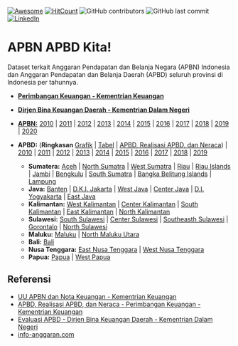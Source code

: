 [![Awesome](https://cdn.rawgit.com/sindresorhus/awesome/d7305f38d29fed78fa85652e3a63e154dd8e8829/media/badge.svg)](https://github.com/sindresorhus/awesome)
[![HitCount](http://hits.dwyl.com/Banyuwangi45/APBN-APBD-Kita.svg)](http://hits.dwyl.com/Banyuwangi45/APBN-APBD-Kita)
![GitHub contributors](https://img.shields.io/github/contributors/Banyuwangi45/APBN-APBD-Kita)
![GitHub last commit](https://img.shields.io/github/last-commit/Banyuwangi45/APBN-APBD-Kita)
[![LinkedIn](https://img.shields.io/badge/-LinkedIn-black.svg?style=flat&logo=linkedin&colorB=555)](https://www.linkedin.com/company/14702071)

# APBN APBD Kita!
Dataset terkait Anggaran Pendapatan dan Belanja Negara (APBN) Indonesia dan Anggaran Pendapatan dan Belanja Daerah (APBD) seluruh provinsi di Indonesia per tahunnya.

+ [**Perimbangan Keuangan - Kementrian Keuangan**](http://www.djpk.kemenkeu.go.id/)
+ [**Dirjen Bina Keuangan Daerah - Kementrian Dalam Negeri**](http://keuda.kemendagri.go.id/)

+ [**APBN:**](https://www.kemenkeu.go.id/apbnkita) [2010](https://www.kemenkeu.go.id/informasi-publik/uu-apbn-dan-nota-keuangan/uu-apbn-dan-nota-keuangan-2010/) | [2011](https://www.kemenkeu.go.id/informasi-publik/uu-apbn-dan-nota-keuangan/uu-apbn-dan-nota-keuangan-2011/) | [2012](https://www.kemenkeu.go.id/informasi-publik/uu-apbn-dan-nota-keuangan/uu-apbn-dan-nota-keuangan-2012/) | [2013](https://www.kemenkeu.go.id/informasi-publik/uu-apbn-dan-nota-keuangan/uu-apbn-dan-nota-keuangan-2013/) | [2014](https://www.kemenkeu.go.id/informasi-publik/uu-apbn-dan-nota-keuangan/uu-apbn-dan-nota-keuangan-2014/) | [2015](https://www.kemenkeu.go.id/informasi-publik/uu-apbn-dan-nota-keuangan/uu-apbn-dan-nota-keuangan-2015/) | [2016](https://www.kemenkeu.go.id/informasi-publik/uu-apbn-dan-nota-keuangan/uu-apbn-dan-nota-keuangan-2016/) | [2017](https://www.kemenkeu.go.id/informasi-publik/uu-apbn-dan-nota-keuangan/uu-apbn-dan-nota-keuangan-2017/) | [2018](https://www.kemenkeu.go.id/informasi-publik/uu-apbn-dan-nota-keuangan/uu-apbn-dan-nota-keuangan-2018/) | [2019](https://www.kemenkeu.go.id/informasi-publik/uu-apbn-dan-nota-keuangan/uu-apbn-dan-nota-keuangan-2019/) | [2020](https://www.kemenkeu.go.id/informasi-publik/uu-apbn-dan-nota-keuangan/uu-apbn-dan-nota-keuangan-2020/)

+ **APBD:** (**Ringkasan** [Grafik](http://www.djpk.kemenkeu.go.id/visual/#/grafik) | [Tabel](http://www.djpk.kemenkeu.go.id/visual/#/tabel) | [APBD, Realisasi APBD, dan Neraca](http://www.djpk.kemenkeu.go.id/?p=5412)) | [2010](http://www.djpk.kemenkeu.go.id/?p=5412) | [2011](http://www.djpk.kemenkeu.go.id/?p=5412) | [2012](http://www.djpk.kemenkeu.go.id/?p=5412) | [2013](http://www.djpk.kemenkeu.go.id/?p=5412) | [2014](http://www.djpk.kemenkeu.go.id/?p=5412) | [2015](http://www.djpk.kemenkeu.go.id/?p=5412) | [2016](http://www.djpk.kemenkeu.go.id/?p=5412) | [2017](http://www.djpk.kemenkeu.go.id/?p=5412) | [2018](http://www.djpk.kemenkeu.go.id/?p=5412) | [2019](http://www.djpk.kemenkeu.go.id/?p=5412)
  + **Sumatera:** [Aceh]() | [North Sumatra]() | [West Sumatra]() | [Riau]() | [Riau Islands]() | [Jambi]() | [Bengkulu]() | [South Sumatra]() | [Bangka Belitung Islands]() | [Lampung]()
  + **Java:** [Banten]() | [D.K.I. Jakarta]() | [West Java]() | [Center Java]() | [D.I. Yogyakarta]() | [East Java]()
  + **Kalimantan:** [West Kalimantan]() | [Center Kalimantan]() | [South Kalimantan]() | [East Kalimantan]() | [North Kalimantan]()
  + **Sulawesi:** [South Sulawesi]() | [Center Sulawesi]() | [Southeasth Sulawesi]() | [Gorontalo]() | [North Sulawesi]()
  + **Maluku:** [Maluku]() | [North Maluku Utara]()
  + **Bali:** [Bali]()
  + **Nusa Tenggara:** [East Nusa Tenggara]() | [West Nusa Tenggara]()
  + **Papua:** [Papua]() | [West Papua]()


## Referensi
+ [UU APBN dan Nota Keuangan - Kementrian Keuangan](https://www.kemenkeu.go.id/informasi-publik/uu-apbn-dan-nota-keuangan/)
+ [APBD, Realisasi APBD, dan Neraca - Perimbangan Keuangan - Kementrian Keuangan](http://www.djpk.kemenkeu.go.id/?p=5412)
+ [Evaluasi APBD - Dirjen Bina Keuangan Daerah - Kementrian Dalam Negeri](http://keuda.kemendagri.go.id/evaluasiapbd)
+ [info-anggaran.com](https://info-anggaran.com)
